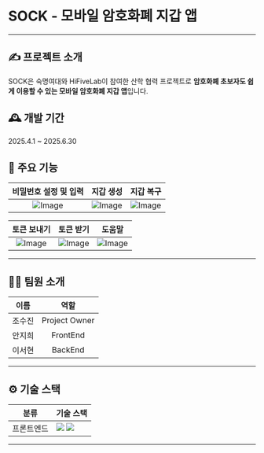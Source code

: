 # SOCK - 모바일 암호화폐 지갑 앱

---

## ✍️ 프로젝트 소개
SOCK은 숙명여대와 HiFiveLab이 참여한 산학 협력 프로젝트로 **암호화폐 초보자도 쉽게 이용할 수 있는 모바일 암호화폐 지갑 앱**입니다.


## 🕰️ 개발 기간
2025.4.1 ~ 2025.6.30


## 📌 주요 기능

|비밀번호 설정 및 입력|지갑 생성|지갑 복구|
|:-:|:-:|:-:|
|![Image](https://github.com/user-attachments/assets/8e08215d-eb61-4c4e-a251-50366e7a3caf)| ![Image](https://github.com/user-attachments/assets/093421c3-11db-4ec1-ae85-037b679296f2)| ![Image](https://github.com/user-attachments/assets/ac833cd0-425b-4816-976a-050d245e6117) 


|토큰 보내기|토큰 받기|도움말|
|:-:|:-:|:-:|
|![Image](https://github.com/user-attachments/assets/9ae57ef4-06fd-482d-902a-97f75bf7ea4a)| ![Image](https://github.com/user-attachments/assets/6eaad1fe-a019-4570-9bb5-39166989cfd6)| ![Image](https://github.com/user-attachments/assets/28937e96-b3b0-49da-8e00-3a3192baf6cd)|

---

## 🧑‍💻 팀원 소개

| **이름**    | **역할**        |
|-------------|-----------------|
| 조수진      | Project Owner   |              
| 안지희      |<div align=center>FrontEnd</div>|                
| 이서현      |<div align=center>BackEnd</div>|              

---

## ⚙️ 기술 스택

<table>
  <thead>
    <tr>
      <th>분류</th>
      <th>기술 스택</th>
    </tr>
  </thead>
  <tbody>
    <tr>
      <td>프론트엔드</td>
      <td>
        <img src="https://img.shields.io/badge/React-61DAFB?style=flat&logo=react&logoColor=white"/>
        <img src="https://img.shields.io/badge/TypeScript-3178C6?style=flat&logo=typescript&logoColor=white"/>
      </td>
    </tr>
  </tbody>
</table>

---
